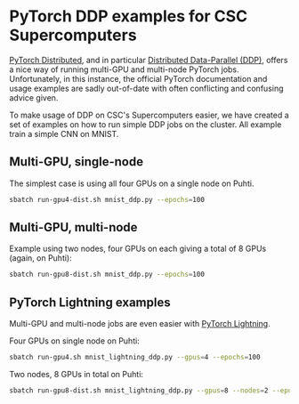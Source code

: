 # PyTorch DDP examples for CSC Supercomputers

[PyTorch Distributed][1], and in particular [Distributed Data-Parallel
(DDP)][2], offers a nice way of running multi-GPU and multi-node PyTorch jobs.
Unfortunately, in this instance, the official PyTorch documentation and usage
examples are sadly out-of-date with often conflicting and confusing advice
given.

To make usage of DDP on CSC's Supercomputers easier, we have created a set of examples
on how to run simple DDP jobs on the cluster. All example train a simple CNN on
MNIST.

## Multi-GPU, single-node

The simplest case is using all four GPUs on a single node on Puhti.

```bash
sbatch run-gpu4-dist.sh mnist_ddp.py --epochs=100
```

## Multi-GPU, multi-node

Example using two nodes, four GPUs on each giving a total of 8 GPUs (again, on Puhti):

```bash
sbatch run-gpu8-dist.sh mnist_ddp.py --epochs=100
```

## PyTorch Lightning examples

Multi-GPU and multi-node jobs are even easier with [PyTorch Lightning][3].

Four GPUs on single node on Puhti:

```bash
sbatch run-gpu4.sh mnist_lightning_ddp.py --gpus=4 --epochs=100
```

Two nodes, 8 GPUs in total on Puhti:

```bash
sbatch run-gpu8-dist.sh mnist_lightning_ddp.py --gpus=8 --nodes=2 --epochs=100
```

[1]: https://pytorch.org/tutorials/beginner/dist_overview.html
[2]: https://pytorch.org/docs/stable/generated/torch.nn.parallel.DistributedDataParallel.html
[3]: https://www.pytorchlightning.ai/
